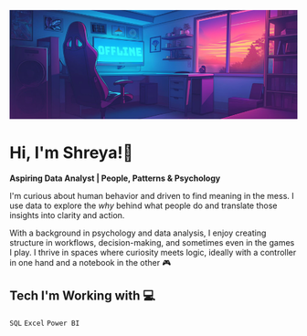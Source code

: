 <p align="center">
  <img src="./banner.png" alt="GitHub banner">
</p>

# Hi, I'm Shreya!👋
**Aspiring Data Analyst | People, Patterns & Psychology**

I'm curious about human behavior and driven to find meaning in the mess. I use data to explore the *why* behind what people do and translate those insights into clarity and action.

With a background in psychology and data analysis, I enjoy creating structure in workflows, decision-making, and sometimes even in the games I play. I thrive in spaces where curiosity meets logic, ideally with a controller in one hand and a notebook in the other 🎮

## Tech I'm Working with 💻
`SQL` `Excel` `Power BI` 



